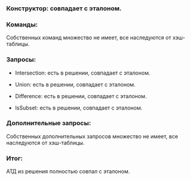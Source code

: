 ### Конструктор: совпадает с эталоном.

### Команды:

   Собственных команд множество не имеет, все наследуются от хэш-таблицы.

### Запросы:

   - Intersection: есть в решении, совпадает с эталоном.
 
   - Union: есть в решении, совпадает с эталоном.

   - Difference: есть в решении, совпадает с эталоном.

   - IsSubset: есть в решении, совпадает с эталоном.


### Дополнительные запросы:

   Собственных дополнительных запросов множество не имеет, все наследуются от хэш-таблицы.

### Итог:

   АТД из решения полностью совпал с эталоном.

